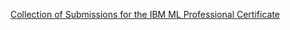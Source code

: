 [Collection of Submissions for the IBM ML Professional Certificate](https://www.coursera.org/professional-certificates/ibm-machine-learning)
